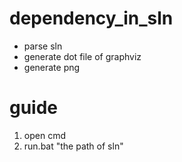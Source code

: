# dependency_in_sln
- parse sln
- generate dot file of graphviz
- generate png

# guide
1. open cmd
2. run.bat "the path of sln"
